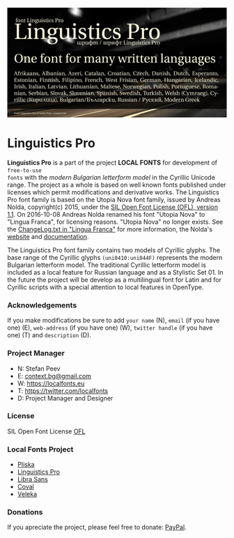 ![Sample Image](/images/LinguisticsPro_720x360_01.jpg)

# Linguistics Pro
**Linguistics Pro** is a part of the project **LOCAL FONTS** for development of <code>free-to-use fonts</code> with the *modern Bulgarian letterform model* in the Cyrillic Unicode range. The project as a whole is based on well known fonts published under licenses which permit modifications and derivative works.
The Linguistics Pro font family is based on the Utopia Nova font family, issued by Andreas Nolda, copyright(c) 2015, under the [SIL Open Font License (OFL), version 1.1](http://scripts.sil.org/ofl). On 2016-10-08 Andreas Nolda renamed his font "Utopia Nova" to "Lingua Franca", for licensing reasons. "Utopia Nova" no longer exists. See the [ChangeLog.txt in "Lingua Franca"](https://fontlibrary.org/en/font/lingua-franca) for more information, the Nolda's [website](http://andreas.nolda.org/software.html) and [documentation](/documentation/).

The Linguistics Pro font family contains two models of Cyrillic glyphs. The base range of the Cyrillic glyphs <code>(uni0410:uni044F)</code> represents the modern Bulgarian letterform model. The traditional Cyrillic letterform model is included as a local feature for Russian language and as a Stylistic Set 01. In the future the project will be develop as a multilingual font for Latin and for Cyrillic scripts with a special attention to local features in OpenType.

### Acknowledgements

If you make modifications be sure to add <code>your name</code> (N), <code>email</code> (if you have one) (E), <code>web-address</code> (if you have one) (W), <code>twitter handle</code> (if you have one) (T) and <code>description</code> (D).

### Project Manager

+ N: Stefan Peev
+ E: context.bg@gmail.com
+ W: https://localfonts.eu
+ T: https://twitter.com/localfonts
+ D: Project Manager and Designer

### License

SIL Open Font License [OFL](documentation/OFL.txt)

### Local Fonts Project

+ [Pliska](https://github.com/StefanPeev/Pliska)
+ [Linguistics Pro](https://github.com/StefanPeev/Linguistics-Pro)
+ [Libra Sans](https://github.com/StefanPeev/Libra-Sans)
+ [Coval](https://github.com/StefanPeev/coval)
+ [Veleka](https://github.com/StefanPeev/Veleka)

### Donations

If you apreciate the project, please feel free to donate: [PayPal](https://www.paypal.me/localfonts).
